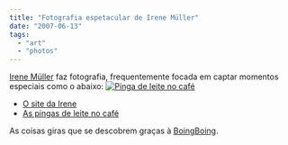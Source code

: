 ```yaml
---
title: "Fotografia espetacular de Irene Müller"
date: "2007-06-13"
tags: 
  - "art"
  - "photos"
---
```


[Irene Müller](http://www.pbase.com/daria90/) faz fotografia, frequentemente focada em captar momentos especiais como o abaixo: [![Pinga de leite no café](http://blog.1407.org/wp-content/uploads/2007/06/76563649djqobdpadsc_2029_600a.jpg)](http://www.pbase.com/daria90/image/76563649 "Pinga de leite no café")

- [O site da Irene](http://www.pbase.com/daria90/)
- [As pingas de leite no café](http://www.pbase.com/daria90/milk_meets_coffee_splashes)

As coisas giras que se descobrem graças à [BoingBoing](http://www.boingboing.net/).

